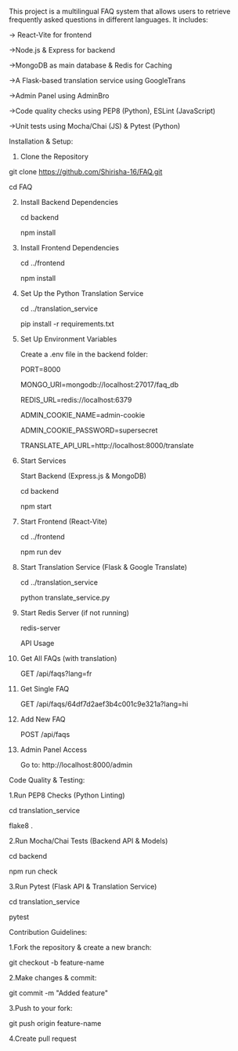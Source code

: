      
This project is a multilingual FAQ system that allows users to retrieve frequently asked questions in different languages. It includes:

-> React-Vite for frontend

->Node.js & Express for backend

->MongoDB as main database & Redis for Caching

->A Flask-based translation service using GoogleTrans

->Admin Panel using AdminBro

->Code quality checks using PEP8 (Python), ESLint (JavaScript)

->Unit tests using Mocha/Chai (JS) & Pytest (Python)

 Installation & Setup:
 1. Clone the Repository
    
   git clone https://github.com/Shirisha-16/FAQ.git

   cd FAQ
   
 2. Install Backend Dependencies
 
    cd backend
    
    npm install
    
 3. Install Frontend Dependencies

    cd ../frontend

    npm install
    
 4. Set Up the Python Translation Service

    cd ../translation_service

     pip install -r requirements.txt
    
 5. Set Up Environment Variables

    Create a .env file in the backend folder:

    PORT=8000
    
    MONGO_URI=mongodb://localhost:27017/faq_db
    
    REDIS_URL=redis://localhost:6379
    
    ADMIN_COOKIE_NAME=admin-cookie
    
    ADMIN_COOKIE_PASSWORD=supersecret
    
    TRANSLATE_API_URL=http://localhost:8000/translate
    
6. Start Services
  
   Start Backend (Express.js & MongoDB)
   
   cd backend
   
   npm start
   
7. Start Frontend (React-Vite)

   cd ../frontend
   
   npm run dev
   
8. Start Translation Service (Flask & Google Translate)

   cd ../translation_service
   
   python translate_service.py
   
9. Start Redis Server (if not running)
    
    redis-server

    API Usage
    
 1. Get All FAQs (with translation)

    GET /api/faqs?lang=fr
    
 2. Get Single FAQ
    
    GET /api/faqs/64df7d2aef3b4c001c9e321a?lang=hi
    
 3. Add New FAQ
  
    POST /api/faqs
    
 4. Admin Panel Access
    
    Go to: http://localhost:8000/admin

 Code Quality & Testing:
 
 1.Run PEP8 Checks (Python Linting)
 
   cd translation_service
   
   flake8 .
   
 2.Run Mocha/Chai Tests (Backend API & Models)
 
   cd backend
   
   npm run check
   
 3.Run Pytest (Flask API & Translation Service)
 
   cd translation_service
   
   pytest

  Contribution Guidelines:
  
 1.Fork the repository & create a new branch:
 
   git checkout -b feature-name
   
 2.Make changes & commit:
 
   git commit -m "Added feature"
   
 3.Push to your fork:
 
   git push origin feature-name
   
 4.Create pull request
  

